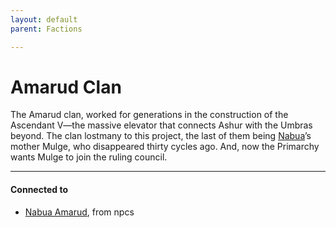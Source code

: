 ```yaml
---
layout: default
parent: Factions

---
```

# Amarud Clan

The Amarud clan, worked for generations in the construction of the Ascendant V—the massive elevator that connects Ashur with the Umbras beyond.
The clan lostmany to this project, the last of them being [Nabua](../npcs/NabuaAmarud.md)’s mother Mulge, who disappeared thirty cycles ago.
And, now the Primarchy wants Mulge to join the ruling council.

---
#### Connected to

<!-- QueryToSerialize: LIST without ID "["+ title + "](https://terra-campaigns.github.io/"+ regexreplace(file.path, ".md", "") + ")" + ", from " + regexreplace(file.folder, "nibiru/", "") FROM ([[]]) OR outgoing([[]]) SORT file.folder DESC -->
<!-- SerializedQuery: LIST without ID "["+ title + "](https://terra-campaigns.github.io/"+ regexreplace(file.path, ".md", "") + ")" + ", from " + regexreplace(file.folder, "nibiru/", "") FROM ([[]]) OR outgoing([[]]) SORT file.folder DESC -->
- [Nabua Amarud](https://terra-campaigns.github.io/nibiru/npcs/NabuaAmarud), from npcs
<!-- SerializedQuery END -->
